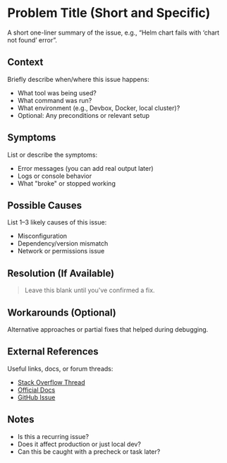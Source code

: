 # Problem Title (Short and Specific)

A short one-liner summary of the issue, e.g., “Helm chart fails with ‘chart not found’ error”.

## Context

Briefly describe when/where this issue happens:
- What tool was being used?
- What command was run?
- What environment (e.g., Devbox, Docker, local cluster)?
- Optional: Any preconditions or relevant setup

## Symptoms

List or describe the symptoms:
- Error messages (you can add real output later)
- Logs or console behavior
- What "broke" or stopped working

## Possible Causes

List 1–3 likely causes of this issue:
- Misconfiguration
- Dependency/version mismatch
- Network or permissions issue

## Resolution (If Available)

> Leave this blank until you've confirmed a fix.

## Workarounds (Optional)

Alternative approaches or partial fixes that helped during debugging.

## External References

Useful links, docs, or forum threads:
- [Stack Overflow Thread](#)
- [Official Docs](#)
- [GitHub Issue](#)

## Notes

- Is this a recurring issue?
- Does it affect production or just local dev?
- Can this be caught with a precheck or task later?
